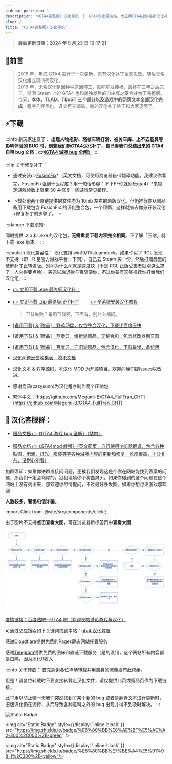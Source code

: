 ```yaml
---
sidebar_position: 1
description: "《GTA4完整版》汉化导航　|　GTA4汉化导航站，为正版GTA4提供最新汉化补丁"
slug: /
title: "《GTA4完整版》汉化导航"
---
```


> **最后更新日期：2024 年 9 月 23 日 16:17:21**

## 📄前言

> 2016 年，年底 GTA4 进行了一次更新，原有汉化补丁全部失效，随后无名汉化组立项四代汉化。<br/>
> 2019 年，无名汉化组因种种原因停工，贴吧吧友接棒，最终在三年之后完工，期间 Steam 上的 GTA4 也和单独发售的自由城之章合并为了完整版。<br/>
> 今天，**本体、TLAD、TBoGT 三个部分以及游戏中的网页文本全部汉化完成**，程序几经优化，译文再三润饰，新的汉化补丁终于和大家见面了。

## ⚡下载

:::info 新玩家注意了：
**出现人物拖影、高帧车辆打滑、被关车库、上不去载具等影响体验的 BUG 时，别赖我们新GTA4汉化补丁，自己看我们总结出来的 GTA4 自带 bug 文档：👉[《GTA4 游戏 bug 全解》](../docs/GTA4%E6%B8%B8%E6%88%8F%E7%9B%B8%E5%85%B3%E9%97%AE%E9%A2%98%EF%BC%88%E6%97%A0%E5%85%B3%E6%B1%89%E5%8C%96%E8%A1%A5%E4%B8%81%EF%BC%89/1%EF%BC%9A%E6%B8%B8%E6%88%8F%E7%9B%B8%E5%85%B3%E9%97%AE%E9%A2%98.md)**
:::

:::tip 关于修复补丁：
- 通过安装👉[FusionFix](https://github.com/ThirteenAG/GTAIV.EFLC.FusionFix/blob/master/readme.md)*（英文文档，可使用浏览器自带翻译功能。我建议你看完，FusionFix强到什么程度？用一句话形容：不下FF你就别玩gta4）*来锁定游戏帧数上限至 30 并修复一些游戏常见错误。
 
- 下载处前两个直链提供的文件均为 10mb 左右的原版汉化。但仍推荐你从赠品备用下载包含 FusionFix 的汉化整合包，一个顶俩，这样就省去你分开装汉化+修复补丁的步骤了。
:::

:::danger 下载须知:

同时提供 .zip 和 .exe 的汉化包，**无需重复下载内容完全相同**。不了解「压缩」就下载 .exe 版本。
:::

:::caution 汉化兼容性：
汉化支持 win10/11/steamdeck。如果你买了 RGL 发现不支持（即：R 星官方游戏平台，下同），自己去 Steam 买一份，然后打赠品里的破解补丁正转盗版。别问为什么问就是速度快（不是 RGL 正版受害者就别这么搞了，人总得要点脸）。买完以后退款与否随便你，不过你要有这钱推荐你打给我们汉化组_
:::

- [👉 立即下载 .exe 最终版汉化补丁](https://cloudflare-imgbed-4n1.pages.dev/file/1727106008861_GTA4汉化补丁2023-07-04.exe)

- [👉 立即下载 .zip 最终版汉化补丁](https://cloudflare-imgbed-4n1.pages.dev/file/1727105849241_GTA4汉化补丁2023-07-04.zip) 　　 [ 👉 全系统安装汉化教程 ](./安装汉化/0：安装前准备.md)

  > 下载失败？备用下载啊，下面有，别什么都问。

- [[备用下载] & [赠品]：野鸡网盘，仅含整合汉化，下载比百度云快](https://pan.huang1111.cn/s/9Q2n5Cd)

- [[备用下载] & [赠品]：蓝奏云，维新派赠品，无整合包，包含修改器刷车器](https://wwi.lanzoup.com/b07xe74sj)

- [[备用下载] & [赠品]：百度云，守旧派赠品，包含汉化，下载最慢，备份用](https://pan.baidu.com/share/init?surl=lYiAaFVzQGpJD79Fx56ZZw&pwd=1234)

- [汉化问题反馈收集表 - 腾讯文档](https://docs.qq.com/form/page/DQXdCd1BwT1VrbXV5)

- [汉化文本 & 程序源码](https://github.com/GTAIV-Complete-Edition-text)，本汉化 MOD 为开源项目。欢迎向我们提[lssues](https://github.com/GTAIV-Complete-Edition-text/feedback-IV.CHS/issues)以改进。

- 感谢烏鴉(ozzysunn)为汉化程序制作两个压缩包

- 繁体中文：[https://github.com/Megumi-B/GTA4_FullTran_CHT](https://github.com/Megumi-B/GTA4_FullTran_CHT)

## 📱 汉化客服群：

- [赠品文档 👉 《GTA4 游戏 bug 全解》（站内）](./GTA4%E6%B8%B8%E6%88%8F%E7%9B%B8%E5%85%B3%E9%97%AE%E9%A2%98%EF%BC%88%E6%97%A0%E5%85%B3%E6%B1%89%E5%8C%96%E8%A1%A5%E4%B8%81%EF%BC%89/1%EF%BC%9A%E6%B8%B8%E6%88%8F%E7%9B%B8%E5%85%B3%E9%97%AE%E9%A2%98.md)

- [赠品文档 👉 《GTA4mod 教程》（英文网页，自行使用浏览器翻译，包含各种贴图、雨滴、灯光、服装等等各种游戏内容的更新和修复，难度很高，十分复杂，没耐心别看）](https://gillian-guide.github.io/)

加群须知：如果你进群直接问问题，还被我们发现这是个你在网站能找到答案的问题，那我们一定会骂你的，狠狠地喷你个狗血淋头。如果你碰到的这个问题在这个网站上没有列出来，那欢迎你尽情提问，不过最好多发图。如果你想讨论游戏那欢迎

**人数较多，警惕电信诈骗。**

import Click from '@site/src/components/click';

<Click />

由于图片不支持**点击查看大图**，可在浏览器新标签页中**查看大图**

![Image](intro.jpg)

<!-- ## 🐞 问题说明

2023 年：

> 7 月 4 日（0704）汉化：

- 修复了所有程序上已知的问题，**汉化现在不会出现任何影响游戏运行的 bug**。
- _如何更换汉化版本：直接覆盖文件。_
- _如何关闭汉化：删除 plugins/GTA4.CHS.asi_

2022 年：

> 9 月 29 日（0929）汉化：

- 文本更新。
- 解决了**「字幕黑块」**问题。
- 自 2023 年 4 月起不再提供 png 图片字库版汉化下载。此版字库曾导致调整分辨率时出现 DD3D80 错误弹窗。

> 6 月 14 日（0614）汉化：

- 偶有漏译和错译。
- **「字幕黑块问题说明」**：无法在 RGL（R 星自家游戏平台）上正常使用。安装汉化文件后，游戏本身的文件会被替换，这会使游戏无法通过 RGL 平台启动时的「验证游戏完整性」机制，导致游戏文件被 RGL 还原至汉化前。非 RGL，如 steam、EPIC、GOG 等平台，虽然没有这种**每次启动游戏时对游戏文件进行验证的严格机制**，但若偶遇 RGL 更新，依然会触发「验证游戏完整性」机制。**需要通过重新手动安装 1 次汉化来使其正常运行。**<del>看到了吧，千万不要买首发于 RGL 的 GTA6 否则不能打 MOD。</del>
- 在部分电脑上游玩 TBOGT 会出现如下概率性极小、极难出现，且汉化组成员无一稳定复现的 BUG：读档后所有文字全部消失，需要重新进入游戏才能解决。目前尚未发现造成此 bug 的原因。如果有好心人愿意帮助我们稳定复现汉化 bug，请加群。


> **_切屏后黑屏、画面一卡一顿、过场动画闪烁、进车库被关出不来、终章上不去载具等问题_**是游戏本身的 bug，与汉化无关。下方文档提供了解决办法。 -->

##

[友情链接：百度贴吧—GTA4 吧（欢迎发帖讨论游戏与汉化）](https://tieba.baidu.com/f?kw=gta4&ie=utf-8)

可通过必应搜索如下关键词找到本站：[gta4 汉化导航](https://cn.bing.com/search?q=gta4%E6%B1%89%E5%8C%96%E5%AF%BC%E8%88%AA)

感谢[Cloudflare](https://dash.cloudflare.com/)提供免费的Pages静态网站托管服务

感谢[Telegram](https://telegram.org/)提供免费的图床和直链下载服务（是的没错，这个网站所有内容都是白嫖，因为汉化0收入

:::info 关于转载：
首先感谢各位捧场转载并用自身的流量发布此模组。


但是！请各位转载时不要直接转载走汉化文件，请仅提供此页或赠品页作为下载链接。

此举用以防止哪一天我们突然找到了某个新的 bug 或者是翻译文本进行更新时，旧版汉化仍在流传，从而导致各种意料之外的 bug 出现并得不到及时解决。
:::

<span >
<img alt="Static Badge" style={{display: 'inline-block' }} src="https://img.shields.io/badge/%E4%B8%8B%E8%BD%BD%E9%87%8F-30%2C000%2B-blue" />

<img alt="Static Badge"  style={{display: 'inline-block' }}  src="https://img.shields.io/badge/%E6%80%BB%E8%AE%BF%E5%AE%A2-300%2C000%2B-green" />

<img alt="Static Badge" style={{display: 'inline-block' }}   src="https://img.shields.io/badge/%E6%80%BB%E7%BE%A4%E5%91%98-1%2C300%2B-yellow"/>

 </span>

